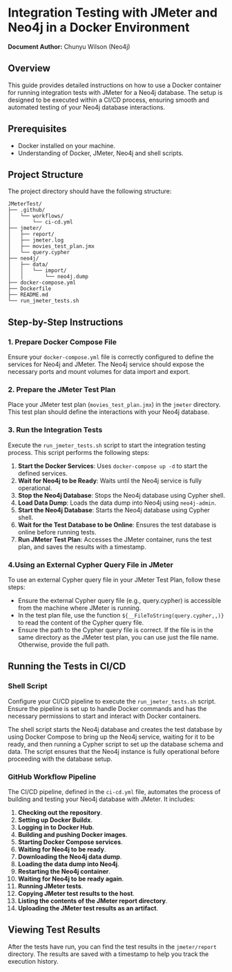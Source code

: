 # Integration Testing with JMeter and Neo4j in a Docker Environment

**Document Author:** Chunyu Wilson (Neo4j)

## Overview

This guide provides detailed instructions on how to use a Docker container for running integration tests with JMeter for a Neo4j database. The setup is designed to be executed within a CI/CD process, ensuring smooth and automated testing of your Neo4j database interactions.

## Prerequisites

- Docker installed on your machine.
- Understanding of Docker, JMeter, Neo4j and shell scripts.

## Project Structure

The project directory should have the following structure:

```plaintext
JMeterTest/
├── .github/
│   └── workflows/
│       └── ci-cd.yml
├── jmeter/
│   ├── report/
│   ├── jmeter.log
│   ├── movies_test_plan.jmx
│   └── query.cypher
├── neo4j/
│   ├── data/
│   │   └── import/
│   │       └── neo4j.dump
├── docker-compose.yml
├── Dockerfile
├── README.md
└── run_jmeter_tests.sh

```

## Step-by-Step Instructions

### 1. Prepare Docker Compose File

Ensure your `docker-compose.yml` file is correctly configured to define the services for Neo4j and JMeter. The Neo4j service should expose the necessary ports and mount volumes for data import and export.

### 2. Prepare the JMeter Test Plan

Place your JMeter test plan (`movies_test_plan.jmx`) in the `jmeter` directory. This test plan should define the interactions with your Neo4j database.

### 3. Run the Integration Tests

Execute the `run_jmeter_tests.sh` script to start the integration testing process. This script performs the following steps:

1. **Start the Docker Services**: Uses `docker-compose up -d` to start the defined services.
2. **Wait for Neo4j to be Ready**: Waits until the Neo4j service is fully operational.
3. **Stop the Neo4j Database**: Stops the Neo4j database using Cypher shell.
4. **Load Data Dump**: Loads the data dump into Neo4j using `neo4j-admin`.
5. **Start the Neo4j Database**: Starts the Neo4j database using Cypher shell.
6. **Wait for the Test Database to be Online**: Ensures the test database is online before running tests.
7. **Run JMeter Test Plan**: Accesses the JMeter container, runs the test plan, and saves the results with a timestamp.
   
### 4.Using an External Cypher Query File in JMeter

To use an external Cypher query file in your JMeter Test Plan, follow these steps:

- Ensure the external Cypher query file (e.g., query.cypher) is accessible from the machine where JMeter is running.
- In the test plan file, use the function `${__FileToString(query.cypher,,)}` to read the content of the Cypher query file.
- Ensure the path to the Cypher query file is correct. If the file is in the same directory as the JMeter test plan, you can use just the file name. Otherwise, provide the full path.


## Running the Tests in CI/CD

### Shell Script

Configure your CI/CD pipeline to execute the `run_jmeter_tests.sh` script. Ensure the pipeline is set up to handle Docker commands and has the necessary permissions to start and interact with Docker containers.

The shell script starts the Neo4j database and creates the test database by using Docker Compose to bring up the Neo4j service, waiting for it to be ready, and then running a Cypher script to set up the database schema and data. The script ensures that the Neo4j instance is fully operational before proceeding with the database setup.

### GitHub Workflow Pipeline

The CI/CD pipeline, defined in the `ci-cd.yml` file, automates the process of building and testing your Neo4j database with JMeter. It includes:

1. **Checking out the repository**.
2. **Setting up Docker Buildx**.
3. **Logging in to Docker Hub**.
4. **Building and pushing Docker images**.
5. **Starting Docker Compose services**.
6. **Waiting for Neo4j to be ready**.
7. **Downloading the Neo4j data dump**.
8. **Loading the data dump into Neo4j**.
9. **Restarting the Neo4j container**.
10. **Waiting for Neo4j to be ready again**.
11. **Running JMeter tests**.
12. **Copying JMeter test results to the host**.
13. **Listing the contents of the JMeter report directory**.
14. **Uploading the JMeter test results as an artifact**.


## Viewing Test Results

After the tests have run, you can find the test results in the `jmeter/report` directory. The results are saved with a timestamp to help you track the execution history.



